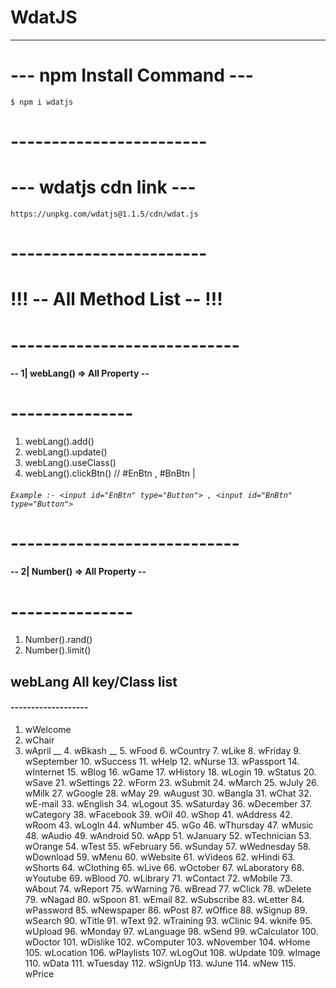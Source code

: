 # WdatJS 
---------------
# --- npm Install Command ---
`$ npm i wdatjs`
# ------------------------
# --- wdatjs cdn link ---
`https://unpkg.com/wdatjs@1.1.5/cdn/wdat.js`
# ------------------------
# !!! -- All Method List -- !!!
# ----------------------------
#### -- 1| webLang() => All Property --
# ---------------
1. webLang().add()
1. webLang().update()
2. webLang().useClass()
3. webLang().clickBtn() // #EnBtn , #BnBtn | 
###### `Example :- <input id="EnBtn" type="Button"> , <input id="BnBtn" type="Button">`
# ----------------------------
#### -- 2| Number() => All Property --
# ---------------
1. Number().rand()
2. Number().limit()

## webLang All key/Class list
#### -------------------
1. wWelcome 
2. wChair 
3. wApril __ 4. wBkash __ 5. wFood 6. wCountry 7. wLike 8. wFriday 9. wSeptember 10. wSuccess 11. wHelp 12. wNurse 13. wPassport 14. wInternet 15. wBlog 16. wGame 17. wHistory 18. wLogin 19. wStatus 20. wSave 21. wSettings 22. wForm 23. wSubmit 24. wMarch 25. wJuly 26. wMilk 27. wGoogle 28. wMay 29. wAugust 30. wBangla 31. wChat 32. wE-mail 33. wEnglish 34. wLogout 35. wSaturday 36. wDecember 37. wCategory 38. wFacebook 39. wOil 40. wShop 41. wAddress 42. wRoom 43. wLogIn 44. wNumber 45. wGo 46. wThursday 47. wMusic 48. wAudio 49. wAndroid 50. wApp 51. wJanuary 52. wTechnician 53. wOrange 54. wTest 55. wFebruary 56. wSunday 57. wWednesday 58. wDownload 59. wMenu 60. wWebsite 61. wVideos 62. wHindi 63. wShorts 64. wClothing 65. wLive 66. wOctober 67. wLaboratory 68. wYoutube 69. wBlood 70. wLibrary 71. wContact 72. wMobile 73. wAbout 74. wReport 75. wWarning 76. wBread 77. wClick 78. wDelete 79. wNagad 80. wSpoon 81. wEmail 82. wSubscribe 83. wLetter 84. wPassword 85. wNewspaper 86. wPost 87. wOffice 88. wSignup 89. wSearch 90. wTitle 91. wText 92. wTraining 93. wClinic 94. wknife 95. wUpload 96. wMonday 97. wLanguage 98. wSend 99. wCalculator 100. wDoctor 101. wDislike 102. wComputer 103. wNovember 104. wHome 105. wLocation 106. wPlaylists 107. wLogOut 108. wUpdate 109. wImage 110. wData 111. wTuesday 112. wSignUp 113. wJune 114. wNew 115. wPrice